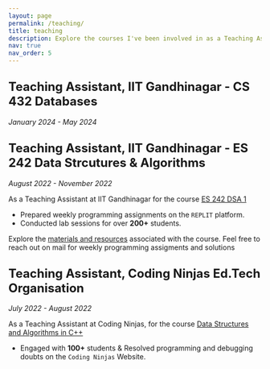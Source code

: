 ```yaml
---
layout: page
permalink: /teaching/
title: teaching
description: Explore the courses I've been involved in as a Teaching Assistant.
nav: true
nav_order: 5
---
```

## <span style="font-size: 24px;font-weight: bold;">Teaching Assistant, IIT Gandhinagar - CS 432 Databases</span>
*January 2024 - May 2024*

## <span style="font-size: 24px;font-weight: bold;">Teaching Assistant, IIT Gandhinagar - ES 242 Data Strcutures & Algorithms</span>
*August 2022 - November 2022*

As a Teaching Assistant at IIT Gandhinagar for the course [ES 242 DSA 1](https://www.neeldhara.com/courses/2022/03-es242/)
- Prepared weekly programming assignments on the `REPLIT` platform.
- Conducted lab sessions for over **200+** students.

Explore the [materials and resources](https://flowery-sound-4d8.notion.site/DSA-Mastery-in-C-C-A-Comprehensive-Guide-ff77ef23afa043b88e5b8f39a9ac9934) associated with the course. Feel free to reach out on mail for weekly programming assigments and solutions

## <span style="font-size: 24px;font-weight: bold;">Teaching Assistant, Coding Ninjas Ed.Tech Organisation</span>
*July 2022 - August 2022*

As a Teaching Assistant at Coding Ninjas, for the course [Data Structures and Algorithms in C++](https://www.codingninjas.com/courses/c-plus-plus-data-structures-and-algorithms)
- Engaged with **100+** students & Resolved programming and debugging doubts on the `Coding Ninjas` Website.




